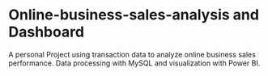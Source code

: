 # Online-business-sales-analysis and Dashboard
 A personal Project using transaction data to analyze online business sales performance. Data processing with MySQL and visualization with Power BI.
 
